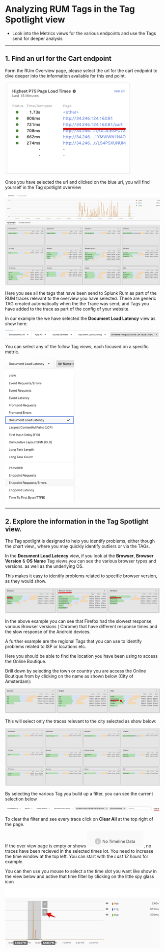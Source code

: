 # Analyzing RUM Tags in the Tag Spotlight view

* Look into the Metrics views for the various endpoints and use the Tags send for deeper analysis

---
## 1. Find an url for the Cart endpoint

Form the RUm Overview page, please select the url for the cart endpoint to dive deeper into the information available for this end point.</br>

![RUM-Cart2](../images/rum/RUM-select-cart.png)

Once you have selected the url and clicked on the blue url, you will find yourself in the Tag spotlight overview</br>

![RUM-Tag](../images/rum/RUM-TAG-Overview.png)

Here you see all the tags that have been send to Splunk Rum as part of the RUM traces relevant to the overview you have selected. These are generic TAG created automatically when the the Trace was send, and Tags you have added to the  trace as part of the config of your website.

In our example the we have selected the **Document Load Latency** view as show here:

![RUM-Header](../images/rum/RUM-Selection.png)

You can select any of the follow Tag views, each focused on a specific metric.

![RUM-views](../images/rum/RUM-Tag-views.png)

---
## 2. Explore the information in the Tag Spotlight view.
The Tag spotlight is designed to help you identify  problems, either though the chart view,, where you may quickly identify outliers or via the TAGs.


In the **Document Load Latency** view, if you look at the **Browser**, **Browser Version** & **OS Name** Tag views,you can see the various browser types and  versions. as well as the underlying OS.

This makes it easy to identify problems related to specific browser version, as they would show.

![RUM-Tag2](../images/rum/RUMBrowserTags.png)

In the above example you can see that Firefox had the slowest response,  various Browser versions ( Chrome) that have different response times  and the slow response of the Android devices.

A further example are the regional Tags that you can use to identify problems related to ISP or locations  etc.

Here you should be able to find the location you have been using to access the Online Boutique.

Drill down by selecting  the town or country you are access the Online Boutique from by clicking on the name as shown below (City of Amsterdam):

![RUM-click](../images/rum/RUM-Region.png)

This will select only the traces relevant to the city selected as show below:

![RUM-Adam](../images/rum/RUM-Adam.png)

By selecting the various Tag you build up a filter, you can see the current selection  below

![RUM-Adam](../images/rum/RUM-Filter.png)

To clear the filter and see every trace click on **Clear All** at the top right of the page.

If the over view page  is empty or shows ![RUM-Adam](../images/rum/RUM-NoTime.png), no traces have been recieved in the selected times lot. You need to increase the time window at the top left.  You can start with  the *Last 12 hours* for example.

You can then use you mouse to select a the time slot you want like show in the view below and  active that time filter by clicking on the little spy glass icon

![RUM-time](../images/rum/RUM-TimeSelect.png)







